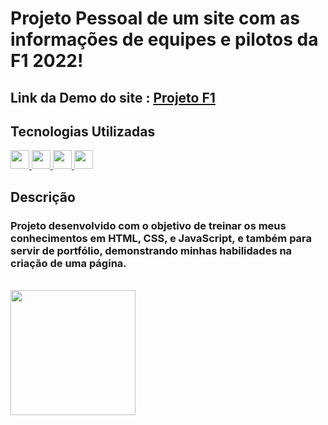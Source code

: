 # Projeto Pessoal de um site com as informações de equipes e pilotos da F1 2022!

## Link da Demo do site : [Projeto F1](https://gustavocmonteiro.github.io/projeto-f1/)

## Tecnologias Utilizadas
<div>
  <a href="https://github.com/GustavoCMonteiro">
    <img height="30em" src="https://img.shields.io/badge/HTML5-E34F26?style=for-the-badge&logo=html5&logoColor=white"/>
    <img height="30em" src="https://img.shields.io/badge/CSS3-1572B6?style=for-the-badge&logo=css3&logoColor=white"/>
    <img height="30m" src="https://img.shields.io/badge/JavaScript-323330?style=for-the-badge&logo=javascript&logoColor=F7DF1E"/>
    <img height="30em" src="https://img.shields.io/badge/Figma-F24E1E?style=for-the-badge&logo=figma&logoColor=white"/>
  </a>
</div>  
  
## Descrição

### Projeto desenvolvido com o objetivo de treinar os meus conhecimentos em HTML, CSS, e JavaScript, e também para servir de portfólio, demonstrando minhas habilidades na criação de uma página.

<br>
<img height="200em" src="https://github.com/GustavoCMonteiro/projeto-f1/blob/main/img/projetof1.gif"/>
<br>

